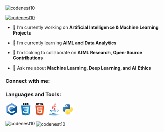 

<p align="left"> <img src="https://komarev.com/ghpvc/?username=codenest10&label=Profile%20views&color=0e75b6&style=flat" alt="codenest10" /> </p>

<p align="left"> <a href="https://github.com/ryo-ma/github-profile-trophy"><img src="https://github-profile-trophy.vercel.app/?username=codenest10" alt="codenest10" /></a> </p>

- 🔭 I’m currently working on **Artificial Intelligence & Machine Learning Projects**

- 🌱 I’m currently learning **AIML and Data Analytics**

- 👯 I’m looking to collaborate on **AIML Research, Open-Source Contributions**

- 💬 Ask me about **Machine Learning, Deep Learning, and AI Ethics**

<h3 align="left">Connect with me:</h3>
<p align="left">
</p>

<h3 align="left">Languages and Tools:</h3>
<p align="left"> <a href="https://www.cprogramming.com/" target="_blank" rel="noreferrer"> <img src="https://raw.githubusercontent.com/devicons/devicon/master/icons/c/c-original.svg" alt="c" width="40" height="40"/> </a> <a href="https://www.w3schools.com/css/" target="_blank" rel="noreferrer"> <img src="https://raw.githubusercontent.com/devicons/devicon/master/icons/css3/css3-original-wordmark.svg" alt="css3" width="40" height="40"/> </a> <a href="https://www.w3.org/html/" target="_blank" rel="noreferrer"> <img src="https://raw.githubusercontent.com/devicons/devicon/master/icons/html5/html5-original-wordmark.svg" alt="html5" width="40" height="40"/> </a> <a href="https://www.java.com" target="_blank" rel="noreferrer"> <img src="https://raw.githubusercontent.com/devicons/devicon/master/icons/java/java-original.svg" alt="java" width="40" height="40"/> </a> <a href="https://www.python.org" target="_blank" rel="noreferrer"> <img src="https://raw.githubusercontent.com/devicons/devicon/master/icons/python/python-original.svg" alt="python" width="40" height="40"/> </a> </p>

<p><img align="left" src="https://github-readme-stats.vercel.app/api/top-langs?username=codenest10&show_icons=true&locale=en&layout=compact" alt="codenest10" /></p>

<p>&nbsp;<img align="center" src="https://github-readme-stats.vercel.app/api?username=codenest10&show_icons=true&locale=en" alt="codenest10" /></p>
